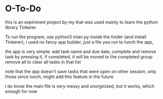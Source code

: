# O-To-Do
this is an expiriment project by my that was used mainly to learn the python library Tinkerer.

To run the program, use python3 mian.py inside the folder (and install Tinkerer),
i used no fancy app builder, just a file you run to lunch the app,

the app is very simple:
add task name and due date, complete and remove task by
pressing it, if completed, it will be moved to the completed group
remove all to clear all tasks in that list

note that the app doesn't save tasks that were open on other session, only those since lunch,
might add this feature in the future

i do know the main file is very messy and unorginized, but it works, which enough for now
